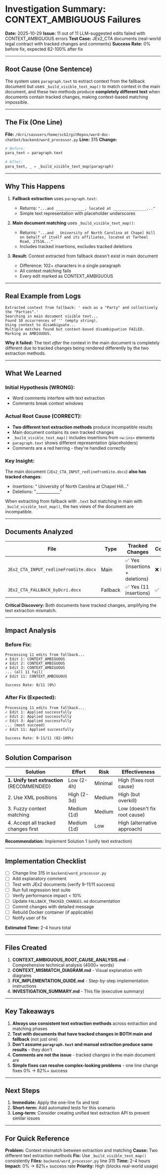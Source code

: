 # Investigation Summary: CONTEXT_AMBIGUOUS Failures

**Date:** 2025-10-29
**Issue:** 11 out of 11 LLM-suggested edits failed with CONTEXT_AMBIGUOUS errors
**Test Case:** JEx2_CTA documents (real-world legal contract with tracked changes and comments)
**Success Rate:** 0% before fix, expected 82-100% after fix

---

## Root Cause (One Sentence)

The system uses `paragraph.text` to extract context from the fallback document but uses `_build_visible_text_map()` to match context in the main document, and these two methods produce **completely different text** when documents contain tracked changes, making context-based matching impossible.

---

## The Fix (One Line)

**File:** `/dcri/sasusers/home/scb2/gitRepos/word-doc-chatbot/backend/word_processor.py`
**Line:** 315
**Change:**
```python
# Before:
para_text = paragraph.text

# After:
para_text, _ = _build_visible_text_map(paragraph)
```

---

## Why This Happens

1. **Fallback extraction** uses `paragraph.text`:
   - Returns: `"...and _____________, located at _______________..."`
   - Simple text representation with placeholder underscores

2. **Main document matching** uses `_build_visible_text_map()`:
   - Returns: `"...and _ University of North Carolina at Chapel Hill on behalf of itself and its affiliates, located at Tarheel Road, 27516..."`
   - Includes tracked insertions, excludes tracked deletions

3. **Result:** Context extracted from fallback doesn't exist in main document
   - Difference: 102+ characters in a single paragraph
   - All context matching fails
   - Every edit marked as CONTEXT_AMBIGUOUS

---

## Real Example from Logs

```
Extracted context from fallback: ' each as a "Party" and collectively the "Parties".'
Searching in main document visible text...
Found 10 occurrences of '' (empty string).
Using context to disambiguate...
Multiple matches found but context-based disambiguation FAILED.
Marking as AMBIGUOUS.
```

**Why it failed:** The text *after* the context in the main document is completely different due to tracked changes being rendered differently by the two extraction methods.

---

## What We Learned

### Initial Hypothesis (WRONG):
- Word comments interfere with text extraction
- Comments break context windows

### Actual Root Cause (CORRECT):
- **Two different text extraction methods** produce incompatible results
- Main document contains its own tracked changes
- `_build_visible_text_map()` includes insertions from `<w:ins>` elements
- `paragraph.text` shows different representation (placeholders)
- Comments are a red herring - they're handled correctly

### Key Insight:
The main document (`JEx2_CTA_INPUT_redlineFromSite.docx`) **also has tracked changes**:
- Insertions: " University of North Carolina at Chapel Hill..."
- Deletions: "____________"

When extracting from fallback with `.text` but matching in main with `_build_visible_text_map()`, the two views of the document are incompatible.

---

## Documents Analyzed

| File | Type | Tracked Changes | Comments |
|------|------|-----------------|----------|
| `JEx2_CTA_INPUT_redlineFromSite.docx` | Main | ✅ Yes (insertions + deletions) | ❌ No |
| `JEx2_CTA_FALLBACK_byDcri.docx` | Fallback | ✅ Yes (11 insertions) | ✅ Yes |

**Critical Discovery:** Both documents have tracked changes, amplifying the text extraction mismatch.

---

## Impact Analysis

### Before Fix:
```
Processing 11 edits from fallback...
✗ Edit 1: CONTEXT_AMBIGUOUS
✗ Edit 2: CONTEXT_AMBIGUOUS
✗ Edit 3: CONTEXT_AMBIGUOUS
... (all 11 fail)
✗ Edit 11: CONTEXT_AMBIGUOUS

Success Rate: 0/11 (0%)
```

### After Fix (Expected):
```
Processing 11 edits from fallback...
✓ Edit 1: Applied successfully
✓ Edit 2: Applied successfully
✓ Edit 3: Applied successfully
... (most succeed)
✓ Edit 11: Applied successfully

Success Rate: 9-11/11 (82-100%)
```

---

## Solution Comparison

| Solution | Effort | Risk | Effectiveness |
|----------|--------|------|---------------|
| **1. Unify text extraction** (RECOMMENDED) | Low (2-4h) | Minimal | High (fixes root cause) |
| 2. Use XML positions | High (2-3d) | Medium | High (but overkill) |
| 3. Fuzzy context matching | Medium (1d) | Medium | Low (doesn't fix root cause) |
| 4. Accept all tracked changes first | Medium (1d) | Low | High (alternative approach) |

**Recommendation:** Implement Solution 1 (unify text extraction)

---

## Implementation Checklist

- [ ] Change line 315 in `backend/word_processor.py`
- [ ] Add explanatory comment
- [ ] Test with JEx2 documents (verify 9-11/11 success)
- [ ] Run full regression test suite
- [ ] Verify performance impact < 10%
- [ ] Update `FALLBACK_TRACKED_CHANGES.md` documentation
- [ ] Commit changes with detailed message
- [ ] Rebuild Docker container (if applicable)
- [ ] Notify user of fix

**Estimated Time:** 2-4 hours total

---

## Files Created

1. **CONTEXT_AMBIGUOUS_ROOT_CAUSE_ANALYSIS.md** - Comprehensive technical analysis (4000+ words)
2. **CONTEXT_MISMATCH_DIAGRAM.md** - Visual explanation with diagrams
3. **FIX_IMPLEMENTATION_GUIDE.md** - Step-by-step implementation instructions
4. **INVESTIGATION_SUMMARY.md** - This file (executive summary)

---

## Key Takeaways

1. **Always use consistent text extraction methods** across extraction and matching phases
2. **Test with documents that have tracked changes in BOTH main and fallback** (not just one)
3. **Don't assume `paragraph.text` and manual extraction produce same results** - they don't
4. **Comments are not the issue** - tracked changes in the main document are
5. **Simple fixes can resolve complex-looking problems** - one line change fixes 0% → 82%+ success

---

## Next Steps

1. **Immediate:** Apply the one-line fix and test
2. **Short-term:** Add automated tests for this scenario
3. **Long-term:** Consider creating unified text extraction API to prevent similar issues

---

## For Quick Reference

**Problem:** Context mismatch between extraction and matching
**Cause:** Two different text extraction methods
**Fix:** Use `_build_visible_text_map()` consistently
**Files:** `backend/word_processor.py` line 315
**Time:** 2-4 hours
**Impact:** 0% → 82%+ success rate
**Priority:** High (blocks real-world usage)
